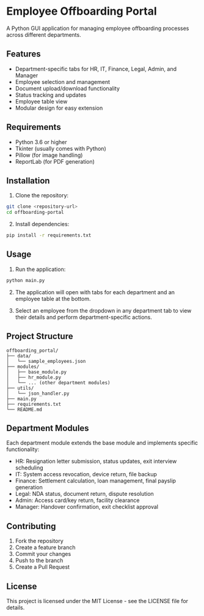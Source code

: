 # Employee Offboarding Portal

A Python GUI application for managing employee offboarding processes across different departments.

## Features

- Department-specific tabs for HR, IT, Finance, Legal, Admin, and Manager
- Employee selection and management
- Document upload/download functionality
- Status tracking and updates
- Employee table view
- Modular design for easy extension

## Requirements

- Python 3.6 or higher
- Tkinter (usually comes with Python)
- Pillow (for image handling)
- ReportLab (for PDF generation)

## Installation

1. Clone the repository:
```bash
git clone <repository-url>
cd offboarding-portal
```

2. Install dependencies:
```bash
pip install -r requirements.txt
```

## Usage

1. Run the application:
```bash
python main.py
```

2. The application will open with tabs for each department and an employee table at the bottom.

3. Select an employee from the dropdown in any department tab to view their details and perform department-specific actions.

## Project Structure

```
offboarding_portal/
├── data/
│   └── sample_employees.json
├── modules/
│   ├── base_module.py
│   ├── hr_module.py
│   └── ... (other department modules)
├── utils/
│   └── json_handler.py
├── main.py
├── requirements.txt
└── README.md
```

## Department Modules

Each department module extends the base module and implements specific functionality:

- HR: Resignation letter submission, status updates, exit interview scheduling
- IT: System access revocation, device return, file backup
- Finance: Settlement calculation, loan management, final payslip generation
- Legal: NDA status, document return, dispute resolution
- Admin: Access card/key return, facility clearance
- Manager: Handover confirmation, exit checklist approval

## Contributing

1. Fork the repository
2. Create a feature branch
3. Commit your changes
4. Push to the branch
5. Create a Pull Request

## License

This project is licensed under the MIT License - see the LICENSE file for details.
